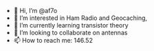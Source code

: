- 👋 Hi, I’m @af7o
- 👀 I’m interested in Ham Radio and Geocaching, 
- 🌱 I’m currently learning transistor theory
- 💞️ I’m looking to collaborate on antennas
- 📫 How to reach me: 146.52

<!---
af7o/af7o is a ✨ special ✨ repository because its `README.md` (this file) appears on your GitHub profile.
You can click the Preview link to take a look at your changes.
--->
